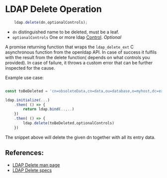 # LDAP Delete Operation

```javascript
    ldap.delete(dn,optionalControls);
```

* `dn` distinguished name to be deleted, must be a leaf.
* `optionalControls` One or more ldap [Control](../controls.MD). _Optional_

A promise returning function that wraps the `ldap_delete_ext` C asynchronous function from the openldap API. In case of success it fulfils with the result from the delete function( depends on what controls you provided). In case of failure, it throws a custom error that can be further inspected for the cause.

Example use case:
```javascript

const toBeDeleted = 'cn=obsoleteData,cn=data,ou=database,o=myhost,dc=example,dc=com';

ldap.initialize(...)
    .then( () => {
        return ldap.bind(..,..)
    })
    .then( () => {
        ldap.delete(toBeDeleted,optionalControls)
    })

```
The snippet above will delete the given dn together with all its entry data.

## References:

* [LDAP Delete man page](https://linux.die.net/man/3/ldap_delete_ext)
* [LDAP Delete specs](https://www.ldap.com/the-ldap-delete-operation)



